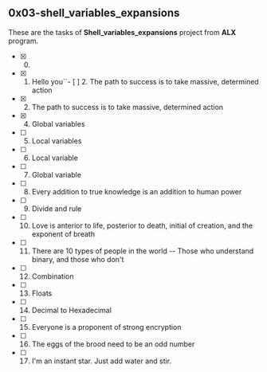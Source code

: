 ## 0x03-shell_variables_expansions

These are the tasks of **Shell_variables_expansions** project from **ALX** program.

- [x] 0. <o>
- [x] 1. Hello you``- [ ] 2. The path to success is to take massive, determined action
- [x] 2. The path to success is to take massive, determined action
- [x] 4. Global variables
- [ ] 5. Local variables
- [ ] 6. Local variable
- [ ] 7. Global variable
- [ ] 8. Every addition to true knowledge is an addition to human power
- [ ] 9. Divide and rule
- [ ] 10. Love is anterior to life, posterior to death, initial of creation, and the exponent of breath
- [ ] 11. There are 10 types of people in the world -- Those who understand binary, and those who don't
- [ ] 12. Combination
- [ ] 13. Floats
- [ ] 14. Decimal to Hexadecimal
- [ ] 15. Everyone is a proponent of strong encryption
- [ ] 16. The eggs of the brood need to be an odd number
- [ ] 17. I'm an instant star. Just add water and stir.
